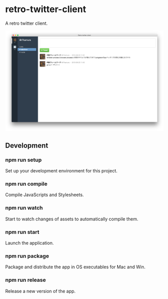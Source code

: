 # retro-twitter-client
A retro twitter client.

![](/images/preview5.png)

## Development
### npm run setup
Set up your development environment for this project.

### npm run compile
Compile JavaScripts and Stylesheets.

### npm run watch
Start to watch changes of assets to automatically compile them.

### npm run start
Launch the application.

### npm run package
Package and distribute the app in OS executables for Mac and Win.

### npm run release
Release a new version of the app.
